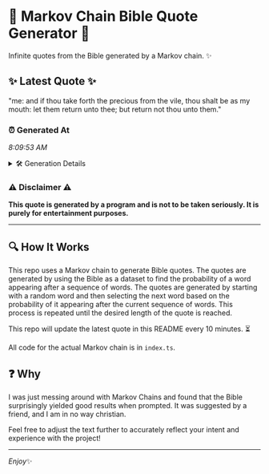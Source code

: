 # 📖 Markov Chain Bible Quote Generator 📖

Infinite quotes from the Bible generated by a Markov chain. ✨

## ✨ Latest Quote ✨
"me: and if thou take forth the precious from the vile, thou shalt be as my mouth: let them return unto thee; but return not thou unto them."

### ⏰ Generated At
*8:09:53 AM*

<details>
    <summary>🛠️ Generation Details</summary>
    <p>
        <strong>🌱 Seed:</strong> me:<br>
        <strong>🔄 Iterations:</strong> 27<br>
        <strong>📜 Context History:</strong><br>[ me: ]: and<br>[ me:, and ]: if<br>[ me:, and, if ]: thou<br>[ me:, and, if, thou ]: take<br>[ me:, and, if, thou, take ]: forth<br>[ me:, and, if, thou, take, forth ]: the<br>[ and, if, thou, take, forth, the ]: precious<br>[ if, thou, take, forth, the, precious ]: from<br>[ thou, take, forth, the, precious, from ]: the<br>[ take, forth, the, precious, from, the ]: vile,<br>[ forth, the, precious, from, the, vile, ]: thou<br>[ the, precious, from, the, vile,, thou ]: shalt<br>[ precious, from, the, vile,, thou, shalt ]: be<br>[ from, the, vile,, thou, shalt, be ]: as<br>[ the, vile,, thou, shalt, be, as ]: my<br>[ vile,, thou, shalt, be, as, my ]: mouth:<br>[ thou, shalt, be, as, my, mouth: ]: let<br>[ shalt, be, as, my, mouth:, let ]: them<br>[ be, as, my, mouth:, let, them ]: return<br>[ as, my, mouth:, let, them, return ]: unto<br>[ my, mouth:, let, them, return, unto ]: thee;<br>[ mouth:, let, them, return, unto, thee; ]: but<br>[ let, them, return, unto, thee;, but ]: return<br>[ them, return, unto, thee;, but, return ]: not<br>[ return, unto, thee;, but, return, not ]: thou<br>[ unto, thee;, but, return, not, thou ]: unto<br>[ thee;, but, return, not, thou, unto ]: them.<br>
    </p>
</details>

### ⚠️ Disclaimer ⚠️
**This quote is generated by a program and is not to be taken seriously. It is purely for entertainment purposes.**

---

## 🔍 How It Works

This repo uses a Markov chain to generate Bible quotes. The quotes are generated by using the Bible as a dataset to find the probability of a word appearing after a sequence of words. The quotes are generated by starting with a random word and then selecting the next word based on the probability of it appearing after the current sequence of words. This process is repeated until the desired length of the quote is reached.

This repo will update the latest quote in this README every 10 minutes. ⏳

All code for the actual Markov chain is in `index.ts`.

## ❓ Why

I was just messing around with Markov Chains and found that the Bible surprisingly yielded good results when prompted. 
It was suggested by a friend, and I am in no way christian.

Feel free to adjust the text further to accurately reflect your intent and experience with the project!

---

*Enjoy*✨
